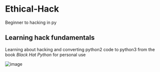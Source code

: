 # Ethical-Hack
Beginner to hacking in py
## Learning hack fundamentals
Learning about hacking and converting python2 code to python3 from the book _Black Hat Python_ for personal use

![image](https://user-images.githubusercontent.com/56901904/117087587-c61a0300-ad04-11eb-81d5-2ef6a9b38ca1.png)
